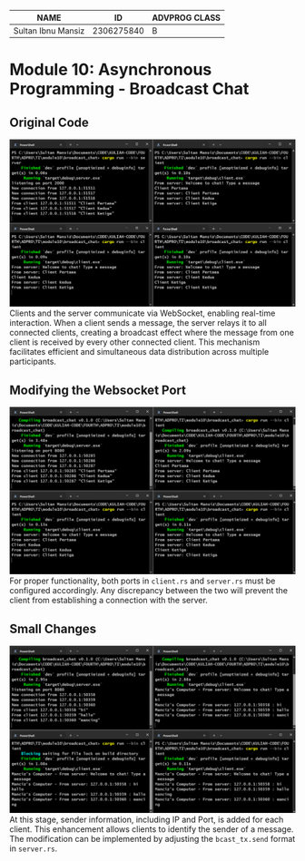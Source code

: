 | NAME               | ID         | ADVPROG CLASS |
| ------------------ | ---------- | ------------- |
| Sultan Ibnu Mansiz | 2306275840 | B             |

# Module 10: Asynchronous Programming - Broadcast Chat

## Original Code
![img](images/img1.png)
Clients and the server communicate via WebSocket, enabling real-time interaction. When a client sends a message, the server relays it to all connected clients, creating a broadcast effect where the message from one client is received by every other connected client. This mechanism facilitates efficient and simultaneous data distribution across multiple participants.

## Modifying the Websocket Port
![img](images/img2.png)
For proper functionality, both ports in `client.rs` and `server.rs` must be configured accordingly. Any discrepancy between the two will prevent the client from establishing a connection with the server.

## Small Changes
![img](images/img3.png)
At this stage, sender information, including IP and Port, is added for each client. This enhancement allows clients to identify the sender of a message. The modification can be implemented by adjusting the `bcast_tx.send` format in `server.rs`.
